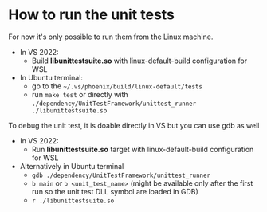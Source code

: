 # How to run the unit tests

For now it's only possible to run them from the Linux machine.
- In VS 2022:
  - Build **libunittestsuite.so** with linux-default-build configuration for WSL
- In Ubuntu terminal:
  - go to the `~/.vs/phoenix/build/linux-default/tests`
  - run `make test` or directly with `./dependency/UnitTestFramework/unittest_runner ./libunittestsuite.so`

To debug the unit test, it is doable directly in VS but you can use gdb as well
- In VS 2022:
  - Run **libunittestsuite.so** target with linux-default-build configuration for WSL
- Alternatively in Ubuntu terminal
  - `gdb ./dependency/UnitTestFramework/unittest_runner`
  - `b main` or `b <unit_test_name>` (might be available only after the first run so the unit test DLL symbol are loaded in GDB)
  - `r ./libunittestsuite.so`
